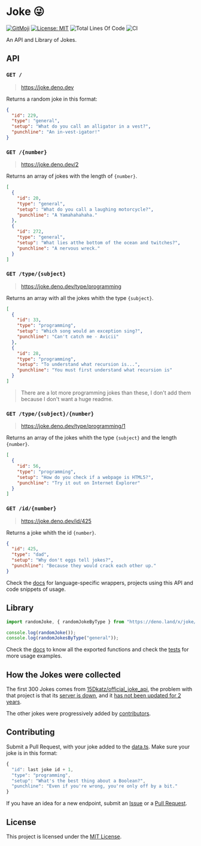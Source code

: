 # Joke 😜

[![GitMoji](https://img.shields.io/badge/Gitmoji-%F0%9F%8E%A8%20-FFDD67.svg)](https://gitmoji.dev)
[![License: MIT](https://img.shields.io/badge/License-MIT-blue.svg)](https://opensource.org/licenses/MIT)
![Total Lines Of Code](https://img.shields.io/tokei/lines/github.com/UltiRequiem/joke?color=blue&label=Total%20Lines)
![CI](https://github.com/UltiRequiem/joke/workflows/CI/badge.svg)

An API and Library of Jokes.

## API

### `GET /`

> https://joke.deno.dev

Returns a random joke in this format:

```json
{
  "id": 229,
  "type": "general",
  "setup": "What do you call an alligator in a vest?",
  "punchline": "An in-vest-igator!"
}
```

### `GET /{number}`

> https://joke.deno.dev/2

Returns an array of jokes with the length of `{number}`.

```json
[
  {
    "id": 20,
    "type": "general",
    "setup": "What do you call a laughing motorcycle?",
    "punchline": "A Yamahahahaha."
  },
  {
    "id": 272,
    "type": "general",
    "setup": "What lies atthe bottom of the ocean and twitches?",
    "punchline": "A nervous wreck."
  }
]
```

### `GET /type/{subject}`

> https://joke.deno.dev/type/programming

Returns an array with all the jokes whith the type `{subject}`.

```json
[
  {
    "id": 33,
    "type": "programming",
    "setup": "Which song would an exception sing?",
    "punchline": "Can't catch me - Avicii"
  },
  {
    "id": 28,
    "type": "programming",
    "setup": "To understand what recursion is...",
    "punchline": "You must first understand what recursion is"
  }
]
```

> There are a lot more programming jokes than these, I don't add them because I
> don't want a huge readme.

### `GET /type/{subject}/{number}`

> https://joke.deno.dev/type/programming/1

Returns an array of the jokes whith the type `{subject}` and the length
`{number}`.

```json
[
  {
    "id": 56,
    "type": "programming",
    "setup": "How do you check if a webpage is HTML5?",
    "punchline": "Try it out on Internet Explorer"
  }
]
```

### `GET /id/{number}`

> https://joke.deno.dev/id/425

Returns a joke whith the id `{number}`.

```json
{
  "id": 425,
  "type": "dad",
  "setup": "Why don't eggs tell jokes?",
  "punchline": "Because they would crack each other up."
}
```

Check the [docs](./docs/API.md) for language-specific wrappers, projects using
this API and code snippets of usage.

## Library

```typescript
import randomJoke, { randomJokeByType } from "https://deno.land/x/joke/mod.ts";

console.log(randomJoke());
console.log(randomJokesByType("general"));
```

Check the [docs](./docs/LIB.md) to know all the exported functions and check the
[tests](./mod_test.ts) for more usage examples.

## How the Jokes were collected

The first 300 Jokes comes from
[15Dkatz/official_joke_api](https://github.com/15Dkatz/official_joke_api), the
problem with that project is that its
[server is down](https://github.com/15Dkatz/official_joke_api/issues/93), and it
[has not been updated for 2 years](https://github.com/15Dkatz/official_joke_api/commits/master).

The other jokes were progressively added by
[contributors](https://github.com/UltiRequiem/joke/graphs/contributors).

## Contributing

Submit a Pull Request, with your joke added to the [data.ts](./data.ts). Make
sure your joke is in this format:

```typescript
{
  "id": last joke id + 1,
  "type": "programming",
  "setup": "What's the best thing about a Boolean?",
  "punchline": "Even if you're wrong, you're only off by a bit."
}
```

If you have an idea for a new endpoint, submit an
[Issue](https://github.com/UltiRequiem/joke/issues/new) or a
[Pull Request](https://github.com/UltiRequiem/joke/fork).

## License

This project is licensed under the [MIT License](./LICENSE.md).

